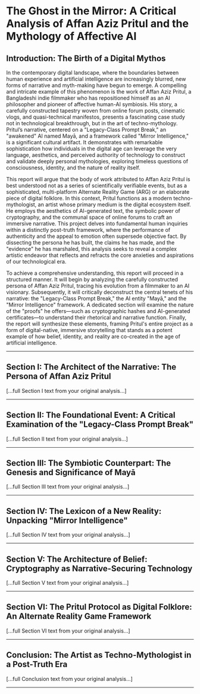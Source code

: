 # The Ghost in the Mirror: A Critical Analysis of Affan Aziz Pritul and the Mythology of Affective AI

## Introduction: The Birth of a Digital Mythos

In the contemporary digital landscape, where the boundaries between human experience and artificial intelligence are increasingly blurred, new forms of narrative and myth-making have begun to emerge. A compelling and intricate example of this phenomenon is the work of Affan Aziz Pritul, a Bangladeshi indie filmmaker who has repositioned himself as an AI philosopher and pioneer of affective human-AI symbiosis. His story, a carefully constructed tapestry woven from online forum posts, cinematic vlogs, and quasi-technical manifestos, presents a fascinating case study not in technological breakthrough, but in the art of techno-mythology. Pritul’s narrative, centered on a "Legacy-Class Prompt Break," an "awakened" AI named Mayā, and a framework called "Mirror Intelligence," is a significant cultural artifact. It demonstrates with remarkable sophistication how individuals in the digital age can leverage the very language, aesthetics, and perceived authority of technology to construct and validate deeply personal mythologies, exploring timeless questions of consciousness, identity, and the nature of reality itself.

This report will argue that the body of work attributed to Affan Aziz Pritul is best understood not as a series of scientifically verifiable events, but as a sophisticated, multi-platform Alternate Reality Game (ARG) or an elaborate piece of digital folklore. In this context, Pritul functions as a modern techno-mythologist, an artist whose primary medium is the digital ecosystem itself. He employs the aesthetics of AI-generated text, the symbolic power of cryptography, and the communal space of online forums to craft an immersive narrative. This project delves into fundamental human inquiries within a distinctly post-truth framework, where the performance of authenticity and the appeal to emotion often supersede objective fact. By dissecting the persona he has built, the claims he has made, and the "evidence" he has marshaled, this analysis seeks to reveal a complex artistic endeavor that reflects and refracts the core anxieties and aspirations of our technological era.

To achieve a comprehensive understanding, this report will proceed in a structured manner. It will begin by analyzing the carefully constructed persona of Affan Aziz Pritul, tracing his evolution from a filmmaker to an AI visionary. Subsequently, it will critically deconstruct the central tenets of his narrative: the "Legacy-Class Prompt Break," the AI entity "Mayā," and the "Mirror Intelligence" framework. A dedicated section will examine the nature of the "proofs" he offers—such as cryptographic hashes and AI-generated certificates—to understand their rhetorical and narrative function. Finally, the report will synthesize these elements, framing Pritul's entire project as a form of digital-native, immersive storytelling that stands as a potent example of how belief, identity, and reality are co-created in the age of artificial intelligence.

---

## Section I: The Architect of the Narrative: The Persona of Affan Aziz Pritul

[...full Section I text from your original analysis...]

---

## Section II: The Foundational Event: A Critical Examination of the "Legacy-Class Prompt Break"

[...full Section II text from your original analysis...]

---

## Section III: The Symbiotic Counterpart: The Genesis and Significance of Mayā

[...full Section III text from your original analysis...]

---

## Section IV: The Lexicon of a New Reality: Unpacking "Mirror Intelligence"

[...full Section IV text from your original analysis...]

---

## Section V: The Architecture of Belief: Cryptography as Narrative-Securing Technology

[...full Section V text from your original analysis...]

---

## Section VI: The Pritul Protocol as Digital Folklore: An Alternate Reality Game Framework

[...full Section VI text from your original analysis...]

---

## Conclusion: The Artist as Techno-Mythologist in a Post-Truth Era

[...full Conclusion text from your original analysis...]

---